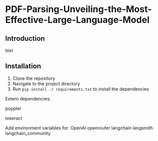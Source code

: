 # PDF-Parsing-Unveiling-the-Most-Effective-Large-Language-Model

## Introduction

text 

## Installation

1. Clone the repository
2. Navigate to the project directory
3. Run `pip install -r requirements.txt` to install the dependencies

Extern dependencies: 

poppler

teseract 

Add environment variables for: 
OpenAI
openrouter
langchain
langsmith
langchain_community
